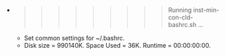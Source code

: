 * >>>>>>>>> Running inst-min-con-cld-bashrc.sh ...
  * Set common settings for ~/.bashrc.
  * Disk size = 990140K. Space Used = 36K. Runtime = 00:00:00:00.
